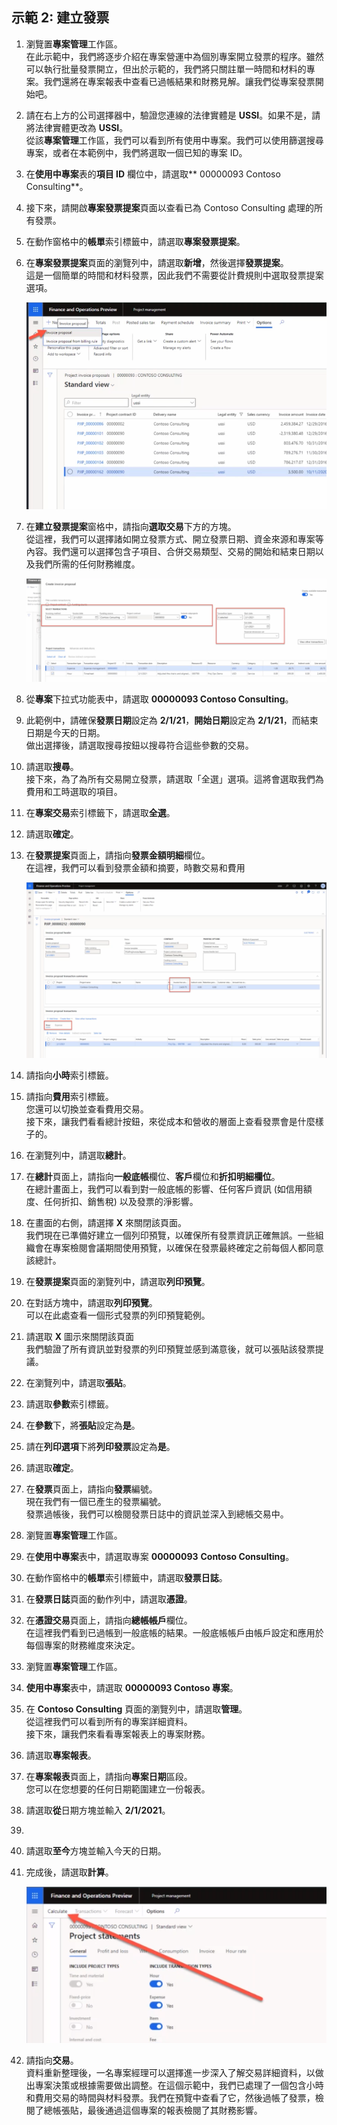 ﻿---
demo:
    title: '示範 2： 建立一張發票'
    module: '模組 5： 學習 Microsoft Dynamics 365 Project Operations 的基礎知識'
---

## 示範 2: 建立發票

1. 瀏覽置**專案管理**工作區。  
    在此示範中，我們將逐步介紹在專案營運中為個別專案開立發票的程序。雖然可以執行批量發票開立，但出於示範的，我們將只關註單一時間和材料的專案。我們還將在專案報表中查看已過帳結果和財務見解。讓我們從專案發票開始吧。 

1. 請在右上方的公司選擇器中，驗證您連線的法律實體是 **USSI**。如果不是，請將法律實體更改為 **USSI**。  
    從該**專案管理**工作區，我們可以看到所有使用中專案。我們可以使用篩選搜尋專案，或者在本範例中，我們將選取一個已知的專案 ID。 

1. 在**使用中專案**表的**項目 ID** 欄位中，請選取** 00000093 Contoso Consulting**。  

1. 接下來，請開啟**專案發票提案**頁面以查看已為 Contoso Consulting 處理的所有發票。 

1. 在動作窗格中的**帳單**索引標籤中，請選取**專案發票提案**。 

1. 在**專案發票提案**頁面的瀏覽列中，請選取**新增**，然後選擇**發票提案**。  
    這是一個簡單的時間和材料發票，因此我們不需要從計費規則中選取發票提案選項。 

    ![在專案發票提案頁面上醒目提示新發票提案的螢幕擷取畫面。](./media/projops_invoice_1_new_invoice_proposal.png)

1. 在**建立發票提案**窗格中，請指向**選取交易**下方的方塊。  
    從這裡，我們可以選擇諸如開立發票方式、開立發票日期、資金來源和專案等內容。我們還可以選擇包含子項目、合併交易類型、交易的開始和結束日期以及我們所需的任何財務維度。 

    ![在建立發票提案窗格醒目提示了選擇交易區段的螢幕擷取畫面。](./media/projops_invoice_2_select_transactions.png)

1. 從**專案**下拉式功能表中，請選取 **00000093 Contoso Consulting**。 

1. 此範例中，請確保**發票日期**設定為 **2/1/21**，**開始日期**設定為 **2/1/21**，而結束日期是今天的日期。  
    做出選擇後，請選取搜尋按鈕以搜尋符合這些參數的交易。

1. 請選取**搜尋**。  
    接下來，為了為所有交易開立發票，請選取「全選」選項。這將會選取我們為費用和工時選取的項目。

1. 在**專案交易**索引標籤下，請選取**全選**。

1. 請選取**確定**。 

1. 在**發票提案**頁面上，請指向**發票金額明細**欄位。  
    在這裡，我們可以看到發票金額和摘要，時數交易和費用

    ![在發票提案頁面上醒目提示了發票金額明細的螢幕擷取畫面。](./media/projops_invoice_3_invoice_line_amount_column.png)

1. 請指向**小時**索引標籤。 

1. 請指向**費用**索引標籤。  
    您還可以切換並查看費用交易。  
接下來，讓我們看看總計按鈕，來從成本和營收的層面上查看發票會是什麼樣子的。

1. 在瀏覽列中，請選取**總計**。

1. 在**總計**頁面上，請指向**一般底帳**欄位、**客戶**欄位和**折扣明細欄位**。  
    在總計畫面上，我們可以看到對一般底帳的影響、任何客戶資訊 (如信用額度、任何折扣、銷售稅) 以及發票的淨影響。 

1. 在畫面的右側，請選擇 **X** 來關閉該頁面。  
    我們現在已準備好建立一個列印預覽，以確保所有發票資訊正確無誤。一些組織會在專案檢閱會議期間使用預覽，以確保在發票最終確定之前每個人都同意該總計。 

1. 在**發票提案**頁面的瀏覽列中，請選取**列印預覽**。 

1. 在對話方塊中，請選取**列印預覽**。  
    可以在此處查看一個形式發票的列印預覽範例。 

1. 請選取 **X** 圖示來關閉該頁面  
    我們驗證了所有資訊並對發票的列印預覽並感到滿意後，就可以張貼該發票提議。

1. 在瀏覽列中，請選取**張貼**。

1. 請選取**參數**索引標籤。

1. 在**參數**下，將**張貼**設定為**是**。

1. 請在**列印選項**下將**列印發票**設定為**是**。

1. 請選取**確定**。

1. 在**發票**頁面上，請指向**發票**編號。  
    現在我們有一個已產生的發票編號。  
    發票過帳後，我們可以檢閱發票日誌中的資訊並深入到總帳交易中。

1. 瀏覽置**專案管理**工作區。

1. 在**使用中專案**表中，請選取專案 **00000093** **Contoso Consulting**。

1. 在動作窗格中的**帳單**索引標籤中，請選取**發票日誌**。

1. 在**發票日誌**頁面的動作列中，請選取**憑證**。

1. 在**憑證交易**頁面上，請指向**總帳帳戶**欄位。  
    在這裡我們看到已過帳到一般底帳的結果。一般底帳帳戶由帳戶設定和應用於每個專案的財務維度來決定。

1. 瀏覽置**專案管理**工作區。 

1. **使用中專案**表中，請選取 **00000093 Contoso 專案**。

1. 在 **Contoso Consulting** 頁面的瀏覽列中，請選取**管理**。  
    從這裡我們可以看到所有的專案詳細資料。  
    接下來，讓我們來看看專案報表上的專案財務。

1. 請選取**專案報表**。

1. 在**專案報表**頁面上，請指向**專案日期**區段。  
您可以在您想要的任何日期範圍建立一份報表。

1. 請選取**從**日期方塊並輸入 **2/1/2021**。
1. 
1. 請選取**至今**方塊並輸入今天的日期。

1. 完成後，請選取**計算**。

    ![在專案報表頁面上醒目提示了計算選項的螢幕擷取畫面。](./media/projops_invoice_4_calculate.png)

1. 請指向**交易**。  
    資料重新整理後，一名專案經理可以選擇進一步深入了解交易詳細資料，以做出專案決策或根據需要做出調整。在這個示範中，我們已處理了一個包含小時和費用交易的時間與材料發票。我們在預覽中查看了它，然後過帳了發票，檢閱了總帳張貼，最後通過這個專案的報表檢閱了其財務影響。
